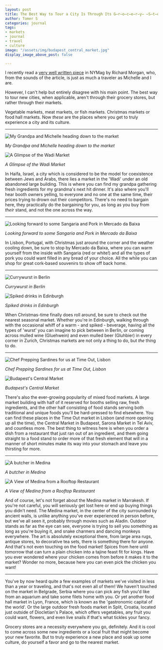 ```yaml
---
layout: post
title: The Best Way to Tour a City Is Through Its G̶r̶o̶c̶e̶r̶y̶ ̶S̶t̶o̶r̶e̶ ̶ Markets
author: Tomer S
categories: journal
tags:
- markets
- journal
- travel
- culture
image: "/assets/img/budapest_central_market.jpg"
display_image_above_post: false

---
```

I recently read a [very well written piece](https://nymag.com/urbanist/article/the-best-tourist-secret-attraction-is-the-grocery-store.html) in NYMag by Richard Morgan, who, from the sounds of the article, is just as much a traveler as Michelle and I are.

However, I can't help but entirely disagree with his main point. The best way to tour new cities, when applicable, aren't through their grocery stores, but rather through their markets.

Vegetable markets, meat markets, or fish markets. Christmas markets or food hall markets. Now _these_ are the places where you get to truly experience a city and its culture.

***

![My Grandpa and Michelle heading down to the market](/assets/img/haifa_saba_michelle.jpg "My Grandpa and Michelle heading down to the market")

_My Grandpa and Michelle heading down to the market_

![A Glimpse of the Wadi Market](/assets/img/haifa_market.jpg "A Glimpse of the Wadi Market")

_A Glimpse of the Wadi Market_

In Haifa, Israel, a city which is considered to be the model for coexistence between Jews and Arabs, there lies a market in the 'Wadi' under an old abandoned large building. This is where you can find my grandpa gathering fresh ingredients for my grandma's next hit dinner. It's also where you'll hear booth owners yelling, to everyone and no one at the same time, their prices trying to drown out their competitors. There's no need to bargain here, they practically do the bargaining for you, as long as you buy from _their_ stand, and not the one across the way.

***

![Looking forward to some Sangaria and Pork in Mercado da Baixa](/assets/img/lisbon_mercado_da_baixa.jpg "Looking forward to some Sangaria and Pork in Mercado da Baixa")

_Looking forward to some Sangaria and Pork in Mercado da Baixa_

In Lisbon, Portugal, with Christmas just around the corner and the weather cooling down, be sure to stop by Mercado da Baixa, where you can warm yourself from the inside with Sangaria (red or white!) and all the types of pork you could want filled in any bread of your choice. All the while you can shop for great cork-based souvenirs to show off back home.

***

![Currywurst in Berlin](/assets/img/berlin_currywurst.jpg "Currywurst in Berlin")

_Currywurst in Berlin_

![Spiked drinks in Edinburgh](/assets/img/edinburgh_spiked_drinks.jpg "Spiked drinks in Edinburgh")

_Spiked drinks in Edinburgh_

When Christmas-time finally does roll around, be sure to check out the nearest seasonal market. Whether you're in Edinburgh, walking through with the occasional whiff of a warm - and spiked - beverage, having all the types of 'wurst' you can imagine to pick between in Berlin, or coming across mulled wine (Gluehwein) and even mulled beer (Gluhbier) in every corner in Zurich, Christmas markets are not only a thing to do, but _the_ thing to do.

***

![Chef Prepping Sardines for us at Time Out, Lisbon](/assets/img/lisbon_time_out_market.jpg "Chef Prepping Sardines for us at Time Out, Lisbon")

_Chef Prepping Sardines for us at Time Out, Lisbon_

![Budapest's Central Market](/assets/img/budapest_central_market.jpg "Budapest's Central Market")

_Budapest's Central Market_

There's also the ever-growing popularity of mixed food markets. A large market building with half of it reserved for booths selling raw, fresh ingredients, and the other half consisting of food stands serving both traditional and unique foods you'll be hard-pressed to find elsewhere. You can find these places in the Time Out market in Lisbon (and more opening up all the time), the Central Market in Budapest, Sarona Market in Tel Aviv, and countless more. The best thing to witness here is when you order a dish from a restaurant that just ran out of an ingredient, and them going straight to a food stand to order more of that fresh element that will in a manner of short minutes make its way into your stomach and leave you thirsting for more.

***

![A butcher in Medina](/assets/img/medina_market_meat.jpg "A butcher in Medina")

_A butcher in Medina_

![A View of Medina from a Rooftop Restaurant](/assets/img/medina_market_view.jpg "A View of Medina from a Rooftop Restaurant")

_A View of Medina from a Rooftop Restaurant_

And of course, let's not forget about the Medina market in Marrakesh. If you're not careful, you will seriously get lost here or end up buying things you didn't need. The Medina market, in the center of the city surrounded by ancient walls, is unlike anything you've ever experienced in person before, but we've all seen it, probably through movies such as Aladin. Outdoor stands as far as the eye can see, everyone is trying to sell you something as long as you're buying it, and snake charmers and dancing monkeys everywhere. The art is absolutely exceptional there, from large area rugs, antique stores, to decorative tea sets, there is something there for anyone. And that's not even touching on the food market! Spices from here until tomorrow that can turn a plain chicken into a tajine feast fit for kings. Have you ever wondered where your chicken comes from before it makes it to the market? Wonder no more, because here you can even pick the chicken you want!

***

You've by now heard quite a few examples of markets we've visited in less than a year or traveling, and that's not even all of them! We haven't touched on the market in Belgrade, Serbia where you can pick any fish you'd like from an aquarium and take some filets home with you. Or yet another food hall market in Lyon, France, which is known as the 'gastronomic capital of the world'. Or the large outdoor fresh foods market in Split, Croatia, located just outside of Diocletian's Palace, which offers vegetables, any fruit you could want, flowers, and even live snails if that's what tickles your fancy. 

Grocery stores are a necessity everywhere you go, definitely. And it is cool to come across some new ingredients or a local fruit that might become your new favorite. But to truly experience a new place and soak up some culture, do yourself a favor and go to the nearest market.